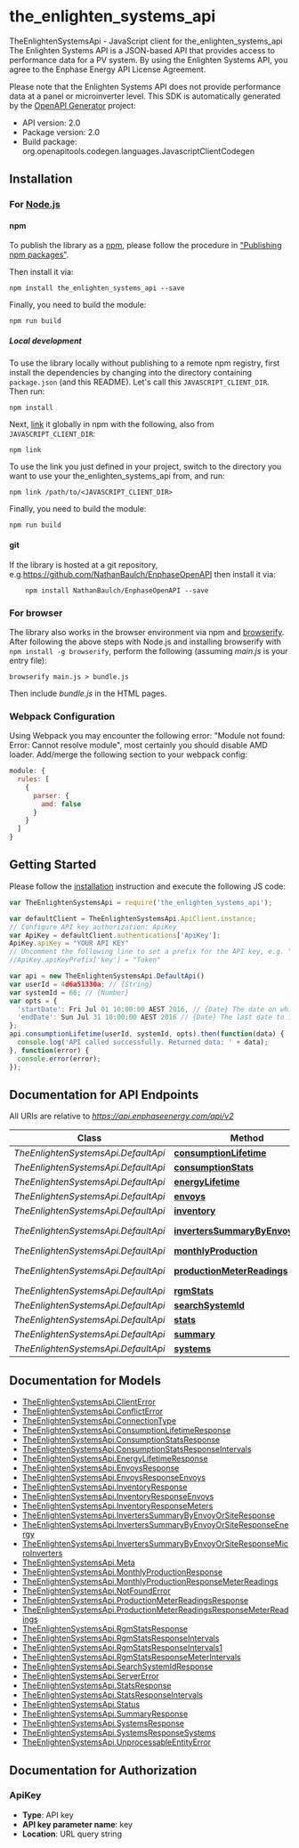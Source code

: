 # the_enlighten_systems_api

TheEnlightenSystemsApi - JavaScript client for the_enlighten_systems_api
The Enlighten Systems API is a JSON-based API that provides access to performance data for a PV system. By using the Enlighten Systems API, you agree to the Enphase Energy API License Agreement.

Please note that the Enlighten Systems API does not provide performance data at a panel or microinverter level.
This SDK is automatically generated by the [OpenAPI Generator](https://openapi-generator.tech) project:

- API version: 2.0
- Package version: 2.0
- Build package: org.openapitools.codegen.languages.JavascriptClientCodegen

## Installation

### For [Node.js](https://nodejs.org/)

#### npm

To publish the library as a [npm](https://www.npmjs.com/), please follow the procedure in ["Publishing npm packages"](https://docs.npmjs.com/getting-started/publishing-npm-packages).

Then install it via:

```shell
npm install the_enlighten_systems_api --save
```

Finally, you need to build the module:

```shell
npm run build
```

##### Local development

To use the library locally without publishing to a remote npm registry, first install the dependencies by changing into the directory containing `package.json` (and this README). Let's call this `JAVASCRIPT_CLIENT_DIR`. Then run:

```shell
npm install
```

Next, [link](https://docs.npmjs.com/cli/link) it globally in npm with the following, also from `JAVASCRIPT_CLIENT_DIR`:

```shell
npm link
```

To use the link you just defined in your project, switch to the directory you want to use your the_enlighten_systems_api from, and run:

```shell
npm link /path/to/<JAVASCRIPT_CLIENT_DIR>
```

Finally, you need to build the module:

```shell
npm run build
```

#### git

If the library is hosted at a git repository, e.g.https://github.com/NathanBaulch/EnphaseOpenAPI
then install it via:

```shell
    npm install NathanBaulch/EnphaseOpenAPI --save
```

### For browser

The library also works in the browser environment via npm and [browserify](http://browserify.org/). After following
the above steps with Node.js and installing browserify with `npm install -g browserify`,
perform the following (assuming *main.js* is your entry file):

```shell
browserify main.js > bundle.js
```

Then include *bundle.js* in the HTML pages.

### Webpack Configuration

Using Webpack you may encounter the following error: "Module not found: Error:
Cannot resolve module", most certainly you should disable AMD loader. Add/merge
the following section to your webpack config:

```javascript
module: {
  rules: [
    {
      parser: {
        amd: false
      }
    }
  ]
}
```

## Getting Started

Please follow the [installation](#installation) instruction and execute the following JS code:

```javascript
var TheEnlightenSystemsApi = require('the_enlighten_systems_api');

var defaultClient = TheEnlightenSystemsApi.ApiClient.instance;
// Configure API key authorization: ApiKey
var ApiKey = defaultClient.authentications['ApiKey'];
ApiKey.apiKey = "YOUR API KEY"
// Uncomment the following line to set a prefix for the API key, e.g. "Token" (defaults to null)
//ApiKey.apiKeyPrefix['key'] = "Token"

var api = new TheEnlightenSystemsApi.DefaultApi()
var userId = 4d6a51330a; // {String} 
var systemId = 66; // {Number} 
var opts = {
  'startDate': Fri Jul 01 10:00:00 AEST 2016, // {Date} The date on which to start the time series. Defaults to the system's operational date.
  'endDate': Sun Jul 31 10:00:00 AEST 2016 // {Date} The last date to include in the time series. Defaults to yesterday or the last day the system reported, whichever is earlier.
};
api.consumptionLifetime(userId, systemId, opts).then(function(data) {
  console.log('API called successfully. Returned data: ' + data);
}, function(error) {
  console.error(error);
});


```

## Documentation for API Endpoints

All URIs are relative to *https://api.enphaseenergy.com/api/v2*

Class | Method | HTTP request | Description
------------ | ------------- | ------------- | -------------
*TheEnlightenSystemsApi.DefaultApi* | [**consumptionLifetime**](docs/DefaultApi.md#consumptionLifetime) | **GET** /systems/{system_id}/consumption_lifetime | 
*TheEnlightenSystemsApi.DefaultApi* | [**consumptionStats**](docs/DefaultApi.md#consumptionStats) | **GET** /systems/{system_id}/consumption_stats | 
*TheEnlightenSystemsApi.DefaultApi* | [**energyLifetime**](docs/DefaultApi.md#energyLifetime) | **GET** /systems/{system_id}/energy_lifetime | 
*TheEnlightenSystemsApi.DefaultApi* | [**envoys**](docs/DefaultApi.md#envoys) | **GET** /systems/{system_id}/envoys | 
*TheEnlightenSystemsApi.DefaultApi* | [**inventory**](docs/DefaultApi.md#inventory) | **GET** /systems/{system_id}/inventory | 
*TheEnlightenSystemsApi.DefaultApi* | [**invertersSummaryByEnvoyOrSite**](docs/DefaultApi.md#invertersSummaryByEnvoyOrSite) | **GET** /systems/inverters_summary_by_envoy_or_site | 
*TheEnlightenSystemsApi.DefaultApi* | [**monthlyProduction**](docs/DefaultApi.md#monthlyProduction) | **GET** /systems/{system_id}/monthly_production | 
*TheEnlightenSystemsApi.DefaultApi* | [**productionMeterReadings**](docs/DefaultApi.md#productionMeterReadings) | **GET** /systems/{system_id}/production_meter_readings | 
*TheEnlightenSystemsApi.DefaultApi* | [**rgmStats**](docs/DefaultApi.md#rgmStats) | **GET** /systems/{system_id}/rgm_stats | 
*TheEnlightenSystemsApi.DefaultApi* | [**searchSystemId**](docs/DefaultApi.md#searchSystemId) | **GET** /systems/search_system_id | 
*TheEnlightenSystemsApi.DefaultApi* | [**stats**](docs/DefaultApi.md#stats) | **GET** /systems/{system_id}/stats | 
*TheEnlightenSystemsApi.DefaultApi* | [**summary**](docs/DefaultApi.md#summary) | **GET** /systems/{system_id}/summary | 
*TheEnlightenSystemsApi.DefaultApi* | [**systems**](docs/DefaultApi.md#systems) | **GET** /systems | 


## Documentation for Models

 - [TheEnlightenSystemsApi.ClientError](docs/ClientError.md)
 - [TheEnlightenSystemsApi.ConflictError](docs/ConflictError.md)
 - [TheEnlightenSystemsApi.ConnectionType](docs/ConnectionType.md)
 - [TheEnlightenSystemsApi.ConsumptionLifetimeResponse](docs/ConsumptionLifetimeResponse.md)
 - [TheEnlightenSystemsApi.ConsumptionStatsResponse](docs/ConsumptionStatsResponse.md)
 - [TheEnlightenSystemsApi.ConsumptionStatsResponseIntervals](docs/ConsumptionStatsResponseIntervals.md)
 - [TheEnlightenSystemsApi.EnergyLifetimeResponse](docs/EnergyLifetimeResponse.md)
 - [TheEnlightenSystemsApi.EnvoysResponse](docs/EnvoysResponse.md)
 - [TheEnlightenSystemsApi.EnvoysResponseEnvoys](docs/EnvoysResponseEnvoys.md)
 - [TheEnlightenSystemsApi.InventoryResponse](docs/InventoryResponse.md)
 - [TheEnlightenSystemsApi.InventoryResponseEnvoys](docs/InventoryResponseEnvoys.md)
 - [TheEnlightenSystemsApi.InventoryResponseMeters](docs/InventoryResponseMeters.md)
 - [TheEnlightenSystemsApi.InvertersSummaryByEnvoyOrSiteResponse](docs/InvertersSummaryByEnvoyOrSiteResponse.md)
 - [TheEnlightenSystemsApi.InvertersSummaryByEnvoyOrSiteResponseEnergy](docs/InvertersSummaryByEnvoyOrSiteResponseEnergy.md)
 - [TheEnlightenSystemsApi.InvertersSummaryByEnvoyOrSiteResponseMicroInverters](docs/InvertersSummaryByEnvoyOrSiteResponseMicroInverters.md)
 - [TheEnlightenSystemsApi.Meta](docs/Meta.md)
 - [TheEnlightenSystemsApi.MonthlyProductionResponse](docs/MonthlyProductionResponse.md)
 - [TheEnlightenSystemsApi.MonthlyProductionResponseMeterReadings](docs/MonthlyProductionResponseMeterReadings.md)
 - [TheEnlightenSystemsApi.NotFoundError](docs/NotFoundError.md)
 - [TheEnlightenSystemsApi.ProductionMeterReadingsResponse](docs/ProductionMeterReadingsResponse.md)
 - [TheEnlightenSystemsApi.ProductionMeterReadingsResponseMeterReadings](docs/ProductionMeterReadingsResponseMeterReadings.md)
 - [TheEnlightenSystemsApi.RgmStatsResponse](docs/RgmStatsResponse.md)
 - [TheEnlightenSystemsApi.RgmStatsResponseIntervals](docs/RgmStatsResponseIntervals.md)
 - [TheEnlightenSystemsApi.RgmStatsResponseIntervals1](docs/RgmStatsResponseIntervals1.md)
 - [TheEnlightenSystemsApi.RgmStatsResponseMeterIntervals](docs/RgmStatsResponseMeterIntervals.md)
 - [TheEnlightenSystemsApi.SearchSystemIdResponse](docs/SearchSystemIdResponse.md)
 - [TheEnlightenSystemsApi.ServerError](docs/ServerError.md)
 - [TheEnlightenSystemsApi.StatsResponse](docs/StatsResponse.md)
 - [TheEnlightenSystemsApi.StatsResponseIntervals](docs/StatsResponseIntervals.md)
 - [TheEnlightenSystemsApi.Status](docs/Status.md)
 - [TheEnlightenSystemsApi.SummaryResponse](docs/SummaryResponse.md)
 - [TheEnlightenSystemsApi.SystemsResponse](docs/SystemsResponse.md)
 - [TheEnlightenSystemsApi.SystemsResponseSystems](docs/SystemsResponseSystems.md)
 - [TheEnlightenSystemsApi.UnprocessableEntityError](docs/UnprocessableEntityError.md)


## Documentation for Authorization



### ApiKey


- **Type**: API key
- **API key parameter name**: key
- **Location**: URL query string

